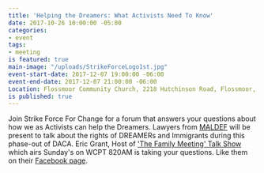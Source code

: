 ```yaml
---
title: 'Helping the Dreamers: What Activists Need To Know'
date: 2017-10-26 10:00:00 -05:00
categories:
- event
tags:
- meeting
is featured: true
main-image: "/uploads/StrikeForceLogo1st.jpg"
event-start-date: 2017-12-07 19:00:00 -06:00
event-end-date: 2017-12-07 21:00:00 -06:00
Location: Flossmoor Community Church, 2218 Hutchinson Road, Flossmoor, IL 60422-1325
is published: true
---
```


Join Strike Force For Change for a forum that answers your questions about how we as Activists can help the Dreamers. Lawyers from [MALDEF](http://maldef.org) will be present to talk about the rights of DREAMERs and Immigrants during this phase-out of DACA.  Eric Grant, Host of ['The Family Meeting' Talk Show](http://www.wcpt820.com/the-family-meeting/) which airs Sunday's on WCPT 820AM is taking your questions. Like them on their [Facebook page](https://www.facebook.com/TheFamilyMeetingRadio). 
